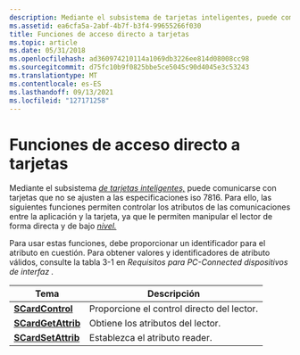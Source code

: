```yaml
---
description: Mediante el subsistema de tarjetas inteligentes, puede comunicarse con tarjetas que no se ajusten a las especificaciones iso 7816.
ms.assetid: ea6cfa5a-2abf-4b7f-b3f4-99655266f030
title: Funciones de acceso directo a tarjetas
ms.topic: article
ms.date: 05/31/2018
ms.openlocfilehash: ad360974210114a1069db3226ee814d08008cc98
ms.sourcegitcommit: d75fc10b9f0825bbe5ce5045c90d4045e3c53243
ms.translationtype: MT
ms.contentlocale: es-ES
ms.lasthandoff: 09/13/2021
ms.locfileid: "127171258"
---
```

# <a name="direct-card-access-functions"></a>Funciones de acceso directo a tarjetas

Mediante el subsistema [*de tarjetas inteligentes,*](/windows/desktop/SecGloss/s-gly) puede comunicarse con tarjetas que no se ajusten a las especificaciones iso 7816. Para ello, las siguientes funciones permiten controlar los atributos de las comunicaciones entre la aplicación y la tarjeta, ya que le permiten manipular el lector de forma directa y de bajo [*nivel.*](/windows/desktop/SecGloss/r-gly)

Para usar estas funciones, debe proporcionar un identificador para el atributo en cuestión. Para obtener valores y identificadores de atributo válidos, consulte la tabla 3-1 en *Requisitos para PC-Connected dispositivos de interfaz .*



| Tema                                    | Descripción                           |
|------------------------------------------|---------------------------------------|
| [**SCardControl**](/windows/desktop/api/Winscard/nf-winscard-scardcontrol)     | Proporcione el control directo del lector. |
| [**SCardGetAttrib**](/windows/desktop/api/Winscard/nf-winscard-scardgetattrib) | Obtiene los atributos del lector.                |
| [**SCardSetAttrib**](/windows/desktop/api/Winscard/nf-winscard-scardsetattrib) | Establezca el atributo reader.                 |



 

 

 

